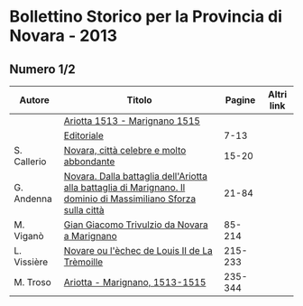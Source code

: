 # Bollettino Storico per la Provincia di Novara - 2013

## Numero 1/2

| Autore      | Titolo                                                                                                                                                        | Pagine  | Altri link |
|-------------|---------------------------------------------------------------------------------------------------------------------------------------------------------------|---------|------------|
|             | [Ariotta 1513 - Marignano 1515](http://www.ssno.it/BSPNo/bspn_2013.html)                                                                                      |         |            |
|             | [Editoriale](http://www.ssno.it/BSPNo/bspn_2013.html#01)                                                                                                      | 7-13    |            |
| S. Callerio | [Novara, città celebre e molto abbondante](http://www.ssno.it/BSPNo/bspn_2013.html#02)                                                                        | 15-20   |            |
| G. Andenna  | [Novara. Dalla battaglia dell'Ariotta alla battaglia di Marignano. Il dominio di Massimiliano Sforza sulla città](http://www.ssno.it/BSPNo/bspn_2013.html#03) | 21-84   |            |
| M. Viganò   | [Gian Giacomo Trivulzio da Novara a Marignano](http://www.ssno.it/BSPNo/bspn_2013.html#04)                                                                    | 85-214  |            |
| L. Vissière | [Novare ou l'èchec de Louis II de La Trèmoille](http://www.ssno.it/BSPNo/bspn_2013.html#05)                                                                   | 215-233 |            |
| M. Troso    | [Ariotta - Marignano, 1513-1515](http://www.ssno.it/BSPNo/bspn_2013.html#06)                                                                                  | 235-344 |            |
